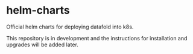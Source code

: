 # helm-charts

Official helm charts for deploying datafold into k8s.

This repository is in development and the instructions for installation and
upgrades will be added later.

